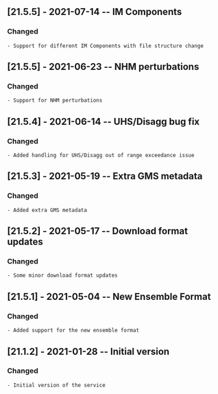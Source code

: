## [21.5.5] - 2021-07-14 -- IM Components
### Changed
    - Support for different IM Components with file structure change

## [21.5.5] - 2021-06-23 -- NHM perturbations
### Changed
    - Support for NHM perturbations 

## [21.5.4] - 2021-06-14 -- UHS/Disagg bug fix
### Changed
    - Added handling for UHS/Disagg out of range exceedance issue

## [21.5.3] - 2021-05-19 -- Extra GMS metadata
### Changed
    - Added extra GMS metadata

## [21.5.2] - 2021-05-17 -- Download format updates 
### Changed
    - Some minor download format updates

## [21.5.1] - 2021-05-04 -- New Ensemble Format
### Changed
    - Added support for the new ensemble format

## [21.1.2] - 2021-01-28 -- Initial version
### Changed
    - Initial version of the service


